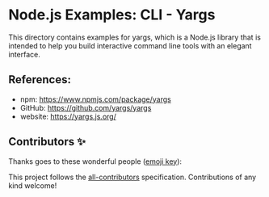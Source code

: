 # Node.js Examples: CLI - Yargs

This directory contains examples for yargs, which is a Node.js library that is intended to help you build interactive command line tools with an elegant interface.

## References:
- npm: https://www.npmjs.com/package/yargs
- GitHub: https://github.com/yargs/yargs
- website: https://yargs.js.org/
## Contributors ✨

Thanks goes to these wonderful people ([emoji key](https://allcontributors.org/docs/en/emoji-key)):

<!-- ALL-CONTRIBUTORS-LIST:START - Do not remove or modify this section -->
<!-- prettier-ignore-start -->
<!-- markdownlint-disable -->
<!-- markdownlint-enable -->
<!-- prettier-ignore-end -->
<!-- ALL-CONTRIBUTORS-LIST:END -->

This project follows the [all-contributors](https://github.com/all-contributors/all-contributors) specification. Contributions of any kind welcome!